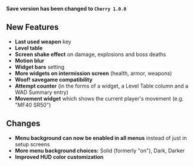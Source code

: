 **Save version has been changed to `Cherry 1.0.0`**

## New Features

- **Last used weapon** key
- **Level table**
- **Screen shake effect** on damage, explosions and boss deaths
- **Motion blur**
- **Widget bars** setting
- **More widgets on intermission screen** (health, armor, weapons)
- **Woof! savegame compatibility**
- **Attempt counter** (in the forms of a widget, a Level Table column and a WAD Summary entry)
- **Movement widget** which shows the current player's movement (e.g. "MF40 SR50")

## Changes

- **Menu background can now be enabled in all menus** instead of just in setup screens
- **More menu background choices:** Solid (formerly "on"), Dark, Darker
- **Improved HUD color customization**
